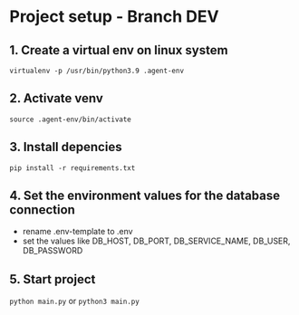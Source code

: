 # Project setup - Branch DEV

## 1. Create a virtual env on linux system
`virtualenv -p /usr/bin/python3.9 .agent-env`

## 2. Activate venv
`source .agent-env/bin/activate`

## 3. Install depencies
`pip install -r requirements.txt`

## 4. Set the environment values for the database connection
 - rename .env-template to .env
 - set the values like DB_HOST, DB_PORT, DB_SERVICE_NAME, DB_USER, DB_PASSWORD

## 5. Start project
`python main.py` or `python3 main.py`
